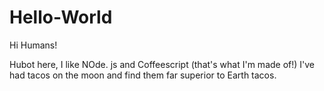 # Hello-World

Hi Humans!

Hubot here, I like NOde. js and Coffeescript (that's what I'm made of!)
I've had tacos on the moon and find them far superior to Earth tacos.
